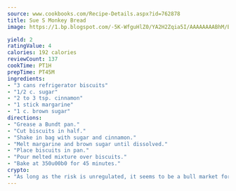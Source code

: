 ```yaml
---
source: www.cookbooks.com/Recipe-Details.aspx?id=762878
title: Sue S Monkey Bread
image: https://1.bp.blogspot.com/-5K-WfguHlZ0/YA2H2Zqia5I/AAAAAAAABhM/Bdgu68p4aG0Q6jWdy3eGaUXSKw5p3sdxwCLcBGAsYHQ/s324/7.png

yield: 2
ratingValue: 4
calories: 192 calories
reviewCount: 137
cookTime: PT1H
prepTime: PT45M
ingredients:
- "3 cans refrigerator biscuits"
- "1/2 c. sugar"
- "2 to 3 tsp. cinnamon"
- "1 stick margarine"
- "1 c. brown sugar"
directions:
- "Grease a Bundt pan."
- "Cut biscuits in half."
- "Shake in bag with sugar and cinnamon."
- "Melt margarine and brown sugar until dissolved."
- "Place biscuits in pan."
- "Pour melted mixture over biscuits."
- "Bake at 350u00b0 for 45 minutes."
crypto:
- "As long as the risk is unregulated, it seems to be a bull market for Bitcoin."
---
```

